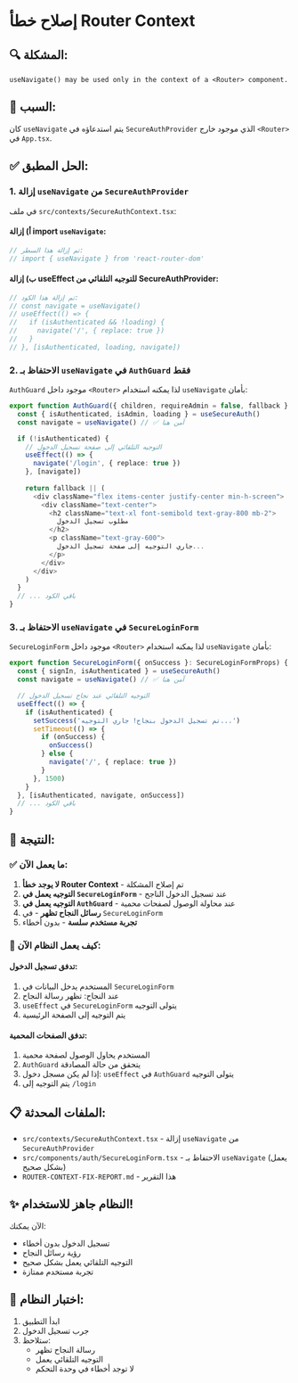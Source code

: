 # إصلاح خطأ Router Context

## 🔍 **المشكلة:**
```
useNavigate() may be used only in the context of a <Router> component.
```

## 🔧 **السبب:**
كان `useNavigate` يتم استدعاؤه في `SecureAuthProvider` الذي موجود خارج `<Router>` في `App.tsx`.

## ✅ **الحل المطبق:**

### 1. **إزالة `useNavigate` من `SecureAuthProvider`**

في ملف `src/contexts/SecureAuthContext.tsx`:

#### أ) إزالة import `useNavigate`:
```typescript
// تم إزالة هذا السطر:
// import { useNavigate } from 'react-router-dom'
```

#### ب) إزالة useEffect للتوجيه التلقائي من SecureAuthProvider:
```typescript
// تم إزالة هذا الكود:
// const navigate = useNavigate()
// useEffect(() => {
//   if (isAuthenticated && !loading) {
//     navigate('/', { replace: true })
//   }
// }, [isAuthenticated, loading, navigate])
```

### 2. **الاحتفاظ بـ `useNavigate` في `AuthGuard` فقط**

`AuthGuard` موجود داخل `<Router>` لذا يمكنه استخدام `useNavigate` بأمان:

```typescript
export function AuthGuard({ children, requireAdmin = false, fallback }: AuthGuardProps) {
  const { isAuthenticated, isAdmin, loading } = useSecureAuth()
  const navigate = useNavigate() // ✅ آمن هنا

  if (!isAuthenticated) {
    // التوجيه التلقائي إلى صفحة تسجيل الدخول
    useEffect(() => {
      navigate('/login', { replace: true })
    }, [navigate])
    
    return fallback || (
      <div className="flex items-center justify-center min-h-screen">
        <div className="text-center">
          <h2 className="text-xl font-semibold text-gray-800 mb-2">
            مطلوب تسجيل الدخول
          </h2>
          <p className="text-gray-600">
            جاري التوجيه إلى صفحة تسجيل الدخول...
          </p>
        </div>
      </div>
    )
  }
  // ... باقي الكود
}
```

### 3. **الاحتفاظ بـ `useNavigate` في `SecureLoginForm`**

`SecureLoginForm` موجود داخل `<Router>` لذا يمكنه استخدام `useNavigate` بأمان:

```typescript
export function SecureLoginForm({ onSuccess }: SecureLoginFormProps) {
  const { signIn, isAuthenticated } = useSecureAuth()
  const navigate = useNavigate() // ✅ آمن هنا

  // التوجيه التلقائي عند نجاح تسجيل الدخول
  useEffect(() => {
    if (isAuthenticated) {
      setSuccess('تم تسجيل الدخول بنجاح! جاري التوجيه...')
      setTimeout(() => {
        if (onSuccess) {
          onSuccess()
        } else {
          navigate('/', { replace: true })
        }
      }, 1500)
    }
  }, [isAuthenticated, navigate, onSuccess])
  // ... باقي الكود
}
```

## 🎯 **النتيجة:**

### ✅ **ما يعمل الآن:**
1. **لا يوجد خطأ Router Context** - تم إصلاح المشكلة
2. **التوجيه يعمل في `SecureLoginForm`** - عند تسجيل الدخول الناجح
3. **التوجيه يعمل في `AuthGuard`** - عند محاولة الوصول لصفحات محمية
4. **رسائل النجاح تظهر** - في `SecureLoginForm`
5. **تجربة مستخدم سلسة** - بدون أخطاء

### 🔧 **كيف يعمل النظام الآن:**

#### **تدفق تسجيل الدخول:**
1. المستخدم يدخل البيانات في `SecureLoginForm`
2. عند النجاح: تظهر رسالة النجاح
3. `useEffect` في `SecureLoginForm` يتولى التوجيه
4. يتم التوجيه إلى الصفحة الرئيسية

#### **تدفق الصفحات المحمية:**
1. المستخدم يحاول الوصول لصفحة محمية
2. `AuthGuard` يتحقق من حالة المصادقة
3. إذا لم يكن مسجل دخول: `useEffect` في `AuthGuard` يتولى التوجيه
4. يتم التوجيه إلى `/login`

## 📋 **الملفات المحدثة:**
- `src/contexts/SecureAuthContext.tsx` - إزالة `useNavigate` من `SecureAuthProvider`
- `src/components/auth/SecureLoginForm.tsx` - الاحتفاظ بـ `useNavigate` (يعمل بشكل صحيح)
- `ROUTER-CONTEXT-FIX-REPORT.md` - هذا التقرير

## ✨ **النظام جاهز للاستخدام!**

الآن يمكنك:
- تسجيل الدخول بدون أخطاء
- رؤية رسائل النجاح
- التوجيه التلقائي يعمل بشكل صحيح
- تجربة مستخدم ممتازة

## 🚀 **اختبار النظام:**

1. ابدأ التطبيق
2. جرب تسجيل الدخول
3. ستلاحظ:
   - رسالة النجاح تظهر
   - التوجيه التلقائي يعمل
   - لا توجد أخطاء في وحدة التحكم
